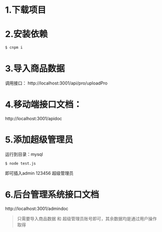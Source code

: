 # 1.下载项目
# 2.安装依赖
```sh
$ cnpm i
```

# 3.导入商品数据

调用接口： http://localhost:3001/api/pro/uploadPro

# 4.移动端接口文档：

http://localhost:3001/apidoc

# 5.添加超级管理员

运行到目录：mysql

```
$ node test.js
```

即可插入admin  123456 超级管理员

# 6.后台管理系统接口文档

http://localhost:3001/admindoc



> 只需要导入商品数据 和 超级管理员账号即可，其余数据均是通过用户操作取得